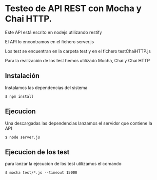 # Testeo de API REST con Mocha y Chai HTTP.

Este API está escrito en nodejs utilizando restify

El API lo encontramos en el fichero server.js

Los test se encuentran en la carpeta test y en el fichero testChaiHTTP.js

Para la realización de los test hemos utilizado Mocha, Chai y Chai HTTP

## Instalación
Instalamos las dependencias del sistema

```
$ npm install
```

## Ejecucion

Una descargadas las dependencias lanzamos el servidor que contiene la API

```
$ node server.js
```

## Ejecucion de los test

para lanzar la ejecucion de los test utilizamos el comando

```
$ mocha test/*.js --timeout 15000
```
 
